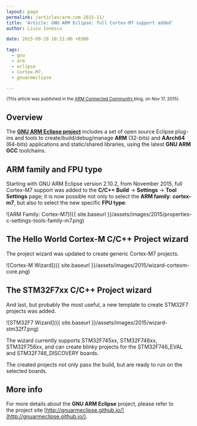 ```yaml
---
layout: page
permalink: /articles/arm-com-2015-11/
title: 'Article: GNU ARM Eclipse: full Cortex-M7 support added'
author: Liviu Ionescu

date: 2015-09-28 10:21:00 +0300

tags:
  - gnu
  - arm
  - eclipse
  - Cortex-M7,
  - gnuarmeclipse

---
```


<small>(This article was published in the [ARM Connected Community ](https://community.arm.com/groups/tools/blog/2015/11/17/gnu-arm-eclipse-full-cortex-m7-support-added) blog, on Nov 17, 2015).</small>

## Overview

The **[GNU ARM Eclipse project](https://github.com/gnuarmeclipse)** includes a set of open source Eclipse plug-ins and tools to create/build/debug/manage **ARM** (32-bits) and **AArch64** (64-bits) applications and static/shared libraries, using the latest **GNU ARM GCC** toolchains. 

## ARM family and FPU type

Starting with GNU ARM Eclipse version 2.10.2, from November 2015, full Cortex-M7 support was added to the **C/C++ Build** → **Settings** → **Tool Settings** page; it is now possible not only to select the **ARM family**: **cortex-m7**, but also to select the new specific **FPU type**:

![ARM Family: Cortex-M7]({{ site.baseurl }}/assets/images/2015/properties-c-settings-tools-family-m7.png)

## The Hello World Cortex-M C/C++ Project wizard

The project wizard was updated to create generic Cortex-M7 projects.

![Cortex-M Wizard]({{ site.baseurl }}/assets/images/2015/wizard-cortexm-core.png)

## The STM32F7xx C/C++ Project wizard

And last, but probably the most useful, a new template to create STM32F7 projects was added.

![STM32F7 Wizard]({{ site.baseurl }}/assets/images/2015/wizard-stm32f7.png)

The wizard currently supports STM32F745xx, STM32F746xx, STM32F756xx, and can create blinky projects for the STM32F746_EVAL and STM32F746_DISCOVERY boards.

The created projects not only pass the build, but are ready to run on the selected boards.

## More info

For more details about the **GNU ARM Eclipse** project, please refer to the project site [http://gnuarmeclipse.github.io/](http://gnuarmeclipse.github.io/).
